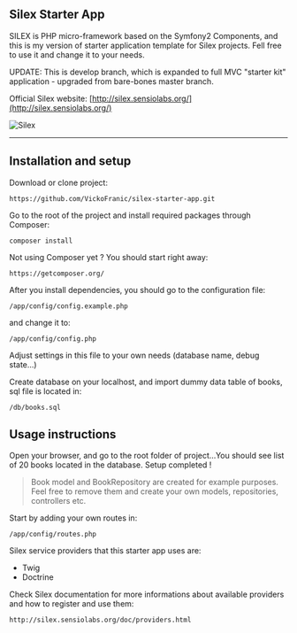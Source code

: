 ## Silex Starter App

SILEX is PHP micro-framework based on the Symfony2 Components, and this is my version of starter application template for Silex projects.
Fell free to use it and change it to your needs.

UPDATE:
This is develop branch, which is expanded to full MVC "starter kit" application - upgraded from bare-bones master branch.


Official Silex website: [http://silex.sensiolabs.org/](http://silex.sensiolabs.org/)

![Silex](http://silex.sensiolabs.org/images/logo.png)


- - -


## Installation and setup

Download or clone project: 
```
https://github.com/VickoFranic/silex-starter-app.git
```

Go to the root of the project and install required packages through Composer:

```
composer install
```

Not using Composer yet ? You should start right away:

```
https://getcomposer.org/
```

After you install dependencies, you should go to the configuration file:

```
/app/config/config.example.php
```

and change it to:

```
/app/config/config.php
```

Adjust settings in this file to your own needs (database name, debug state...)

Create database on your localhost, and import dummy data table of books, sql file is located in:

```
/db/books.sql
```



## Usage instructions

Open your browser, and go to the root folder of project...You should see list of 20 books located in the database. Setup completed !

> Book model and BookRepository are created for example purposes. Feel free to remove them and create your own models, repositories, controllers etc.


Start by adding your own routes in:

```
/app/config/routes.php
```


Silex service providers that this starter app uses are:

- Twig
- Doctrine

Check Silex documentation for more informations about available providers and how to register and use them:

```
http://silex.sensiolabs.org/doc/providers.html
```
